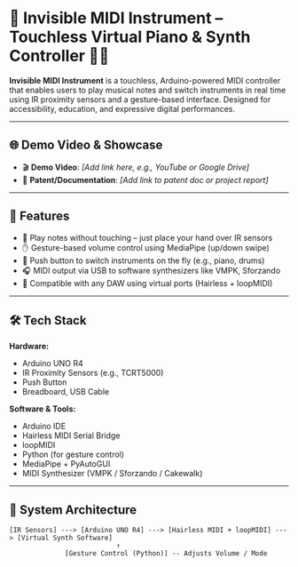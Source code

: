 # 🎹 Invisible MIDI Instrument – Touchless Virtual Piano & Synth Controller 🤖🎶

**Invisible MIDI Instrument** is a touchless, Arduino-powered MIDI controller that enables users to play musical notes and switch instruments in real time using IR proximity sensors and a gesture-based interface. Designed for accessibility, education, and expressive digital performances.

---

## 🌐 Demo Video & Showcase

- 🎬 **Demo Video**: _[Add link here, e.g., YouTube or Google Drive]_  
- 📘 **Patent/Documentation**: _[Add link to patent doc or project report]_

---

## 🚀 Features

- 🎵 Play notes without touching – just place your hand over IR sensors  
- ✋ Gesture-based volume control using MediaPipe (up/down swipe)  
- 🔁 Push button to switch instruments on the fly (e.g., piano, drums)  
- 🎧 MIDI output via USB to software synthesizers like VMPK, Sforzando  
- 🔌 Compatible with any DAW using virtual ports (Hairless + loopMIDI)

---

## 🛠️ Tech Stack

**Hardware:**  
- Arduino UNO R4  
- IR Proximity Sensors (e.g., TCRT5000)  
- Push Button  
- Breadboard, USB Cable

**Software & Tools:**  
- Arduino IDE  
- Hairless MIDI Serial Bridge  
- loopMIDI  
- Python (for gesture control)  
- MediaPipe + PyAutoGUI  
- MIDI Synthesizer (VMPK / Sforzando / Cakewalk)

---

## 🧪 System Architecture

```text
[IR Sensors] ---> [Arduino UNO R4] ---> [Hairless MIDI + loopMIDI] ---> [Virtual Synth Software]
                           ↑
              [Gesture Control (Python)] -- Adjusts Volume / Mode

